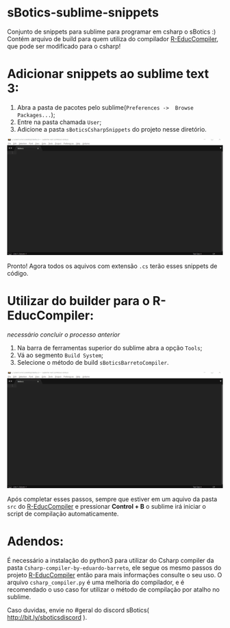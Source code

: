 # sBotics-sublime-snippets
Conjunto de snippets para sublime para programar em csharp o sBotics :)
Contém arquivo de build para quem utiliza do compilador [R-EducCompiler](https://github.com/Eduardo-Barreto/R-EducCompiler "Heading link"), que pode ser modificado para o csharp!

# Adicionar snippets ao sublime text 3:
1. Abra a pasta de pacotes pelo sublime(`Preferences ->  Browse Packages...`);
2. Entre na pasta chamada `User`;
3. Adicione a pasta `sBoticsCsharpSnippets` do projeto nesse diretório.

![Gif de exemplo do processo](./Exemplo_instalação.gif)

Pronto! Agora todos os aquivos com extensão `.cs` terão esses snippets de código.

# Utilizar do builder para o R-EducCompiler:
*necessário concluir o processo anterior*
1. Na barra de ferramentas superior do sublime abra a opção `Tools`;
2. Vá ao segmento `Build System`;
3. Selecione o método de build `sBoticsBarretoCompiler`.

![Gif de exemplo do processo](./Exemplo_Build.gif)

Após completar esses passos, sempre que estiver em um aquivo da pasta `src` do [R-EducCompiler](https://github.com/Eduardo-Barreto/R-EducCompiler "Heading link") e pressionar **Control + B** o sublime irá iniciar o script de compilação automaticamente.

# Adendos:

É necessário a instalação do python3 para utilizar do Csharp compiler da pasta `Csharp-compiler-by-eduardo-barreto`, ele segue os mesmo passos do projeto [R-EducCompiler](https://github.com/Eduardo-Barreto/R-EducCompiler "Heading link") então para mais informações consulte o seu uso.
O arquivo `csharp_compiler.py` é uma melhoria do compilador, e é recomendado o uso caso for utilizar o método de compilação por atalho no sublime.

Caso duvidas, envie no #geral do discord sBotics( http://bit.ly/sboticsdiscord ).

